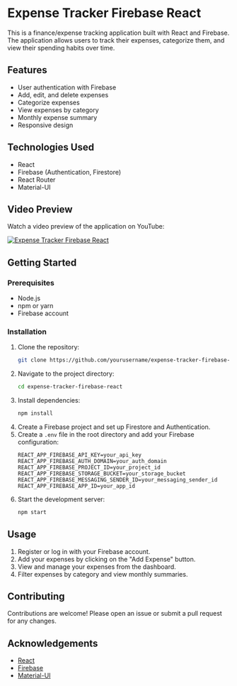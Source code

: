 # Expense Tracker Firebase React

This is a finance/expense tracking application built with React and Firebase. The application allows users to track their expenses, categorize them, and view their spending habits over time.

## Features

- User authentication with Firebase
- Add, edit, and delete expenses
- Categorize expenses
- View expenses by category
- Monthly expense summary
- Responsive design

## Technologies Used

- React
- Firebase (Authentication, Firestore)
- React Router
- Material-UI

## Video Preview

Watch a video preview of the application on YouTube:

[![Expense Tracker Firebase React](https://img.youtube.com/vi/LNUzDLAmZM8/0.jpg)](https://www.youtube.com/watch?v=LNUzDLAmZM8)

## Getting Started

### Prerequisites

- Node.js
- npm or yarn
- Firebase account

### Installation

1. Clone the repository:
    ```sh
    git clone https://github.com/yourusername/expense-tracker-firebase-react.git
    ```
2. Navigate to the project directory:
    ```sh
    cd expense-tracker-firebase-react
    ```
3. Install dependencies:
    ```sh
    npm install
    ```
4. Create a Firebase project and set up Firestore and Authentication.
5. Create a `.env` file in the root directory and add your Firebase configuration:
    ```env
    REACT_APP_FIREBASE_API_KEY=your_api_key
    REACT_APP_FIREBASE_AUTH_DOMAIN=your_auth_domain
    REACT_APP_FIREBASE_PROJECT_ID=your_project_id
    REACT_APP_FIREBASE_STORAGE_BUCKET=your_storage_bucket
    REACT_APP_FIREBASE_MESSAGING_SENDER_ID=your_messaging_sender_id
    REACT_APP_FIREBASE_APP_ID=your_app_id
    ```
6. Start the development server:
    ```sh
    npm start
    ```

## Usage

1. Register or log in with your Firebase account.
2. Add your expenses by clicking on the "Add Expense" button.
3. View and manage your expenses from the dashboard.
4. Filter expenses by category and view monthly summaries.



## Contributing

Contributions are welcome! Please open an issue or submit a pull request for any changes.

## Acknowledgements

- [React](https://reactjs.org/)
- [Firebase](https://firebase.google.com/)
- [Material-UI](https://material-ui.com/)
